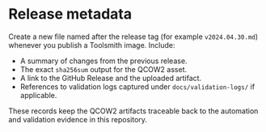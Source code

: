 # Release metadata

Create a new file named after the release tag (for example `v2024.04.30.md`) whenever you publish a Toolsmith image. Include:

- A summary of changes from the previous release.
- The exact `sha256sum` output for the QCOW2 asset.
- A link to the GitHub Release and the uploaded artifact.
- References to validation logs captured under `docs/validation-logs/` if applicable.

These records keep the QCOW2 artifacts traceable back to the automation and validation evidence in this repository.
